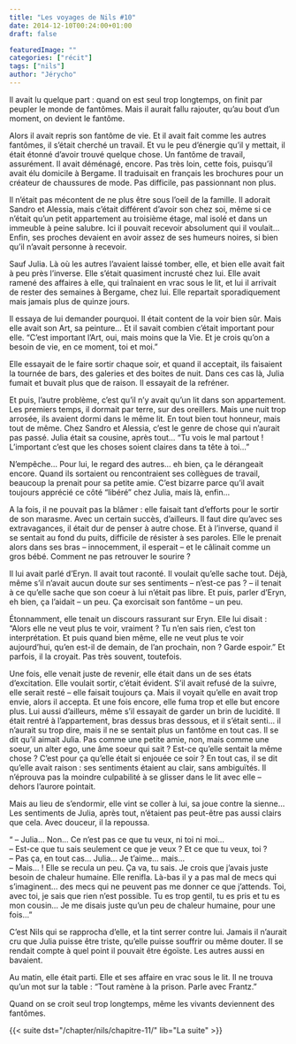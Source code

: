 ```yaml
---
title: "Les voyages de Nils #10"
date: 2014-12-10T00:24:00+01:00
draft: false

featuredImage: ""
categories: ["récit"]
tags: ["nils"]
author: "Jérycho"
---
```

Il avait lu quelque part : quand on est seul trop longtemps, on finit par peupler le monde de fantômes. Mais il aurait fallu rajouter, qu’au bout d’un moment, on devient le fantôme.

Alors il avait repris son fantôme de vie. Et il avait fait comme les autres fantômes, il s’était cherché un travail. Et vu le peu d’énergie qu’il y mettait, il était étonné d’avoir trouvé quelque chose. Un fantôme de travail, assurément. Il avait déménagé, encore. Pas très loin, cette fois, puisqu’il avait élu domicile à Bergame. Il traduisait en français les brochures pour un créateur de chaussures de mode. Pas difficile, pas passionnant non plus.

Il n’était pas mécontent de ne plus être sous l’oeil de la famille. Il adorait Sandro et Alessia, mais c’était différent d’avoir son chez soi, même si ce n’était qu’un petit appartement au troisième étage, mal isolé et dans un immeuble à peine salubre. Ici il pouvait recevoir absolument qui il voulait… Enfin, ses proches devaient en avoir assez de ses humeurs noires, si bien qu’il n’avait personne à recevoir.

Sauf Julia. Là où les autres l’avaient laissé tomber, elle, et bien elle avait fait à peu près l’inverse. Elle s’était quasiment incrusté chez lui. Elle avait ramené des affaires à elle, qui traînaient en vrac sous le lit, et lui il arrivait de rester des semaines à Bergame, chez lui. Elle repartait sporadiquement mais jamais plus de quinze jours.

Il essaya de lui demander pourquoi. Il était content de la voir bien sûr. Mais elle avait son Art, sa peinture… Et il savait combien c’était important pour elle. “C’est important l’Art, oui, mais moins que la Vie. Et je crois qu’on a besoin de vie, en ce moment, toi et moi.”

Elle essayait de le faire sortir chaque soir, et quand il acceptait, ils faisaient la tournée de bars, des galeries et des boites de nuit. Dans ces cas là, Julia fumait et buvait plus que de raison. Il essayait de la refréner.

Et puis, l’autre problème, c’est qu’il n’y avait qu’un lit dans son appartement. Les premiers temps, il dormait par terre, sur des oreillers. Mais une nuit trop arrosée, ils avaient dormi dans le même lit. En tout bien tout honneur, mais tout de même. Chez Sandro et Alessia, c’est le genre de chose qui n’aurait pas passé. Julia était sa cousine, après tout… “Tu vois le mal partout ! L’important c’est que les choses soient claires dans ta tête à toi…”

N’empêche… Pour lui, le regard des autres… eh bien, ça le dérangeait encore. Quand ils sortaient ou rencontraient ses collègues de travail, beaucoup la prenait pour sa petite amie. C’est bizarre parce qu’il avait toujours apprécié ce côté “libéré” chez Julia, mais là, enfin…

A la fois, il ne pouvait pas la blâmer : elle faisait tant d’efforts pour le sortir de son marasme. Avec un certain succès, d’ailleurs. Il faut dire qu’avec ses extravagances, il était dur de penser à autre chose. Et à l’inverse, quand il se sentait au fond du puits, difficile de résister à ses paroles. Elle le prenait alors dans ses bras – innocemment, il esperait – et le câlinait comme un gros bébé. Comment ne pas retrouver le sourire ?

Il lui avait parlé d’Eryn. Il avait tout raconté. Il voulait qu’elle sache tout. Déjà, même s’il n’avait aucun doute sur ses sentiments – n’est-ce pas ? – il tenait à ce qu’elle sache que son coeur à lui n’était pas libre. Et puis, parler d’Eryn, eh bien, ça l’aidait – un peu. Ça exorcisait son fantôme – un peu.

Étonnamment, elle tenait un discours rassurant sur Eryn. Elle lui disait : “Alors elle ne veut plus te voir, vraiment ? Tu n’en sais rien, c’est ton interprétation. Et puis quand bien même, elle ne veut plus te voir aujourd’hui, qu’en est-il de demain, de l’an prochain, non ? Garde espoir.” Et parfois, il la croyait. Pas très souvent, toutefois.

Une fois, elle venait juste de revenir, elle était dans un de ses états d’excitation. Elle voulait sortir, c’était évident. S’il avait refusé de la suivre, elle serait resté – elle faisait toujours ça. Mais il voyait qu’elle en avait trop envie, alors il accepta. Et une fois encore, elle fuma trop et elle but encore plus. Lui aussi d’ailleurs, même s’il essayait de garder un brin de lucidité. Il était rentré à l’appartement, bras dessus bras dessous, et il s’était senti… il n’aurait su trop dire, mais il ne se sentait plus un fantôme en tout cas. Il se dit qu’il aimait Julia. Pas comme une petite amie, non, mais comme une soeur, un alter ego, une âme soeur qui sait ? Est-ce qu’elle sentait la même chose ? C’est pour ça qu’elle était si enjouée ce soir ? En tout cas, il se dit qu’elle avait raison : ses sentiments étaient au clair, sans ambiguïtés. Il n’éprouva pas la moindre culpabilité à se glisser dans le lit avec elle – dehors l’aurore pointait.

Mais au lieu de s’endormir, elle vint se coller à lui, sa joue contre la sienne… Les sentiments de Julia, après tout, n’étaient pas peut-être pas aussi clairs que cela. Avec douceur, il la repoussa.

“ – Julia… Non… Ce n’est pas ce que tu veux, ni toi ni moi…  
– Est-ce que tu sais seulement ce que je veux ? Et ce que tu veux, toi ?  
– Pas ça, en tout cas… Julia… Je t’aime… mais…  
– Mais… ! Elle se recula un peu. Ça va, tu sais. Je crois que j’avais juste besoin de chaleur humaine. Elle renifla. Là-bas il y a pas mal de mecs qui s’imaginent… des mecs qui ne peuvent pas me donner ce que j’attends. Toi, avec toi, je sais que rien n’est possible. Tu es trop gentil, tu es pris et tu es mon cousin… Je me disais juste qu’un peu de chaleur humaine, pour une fois…”

C’est Nils qui se rapprocha d’elle, et la tint serrer contre lui. Jamais il n’aurait cru que Julia puisse être triste, qu’elle puisse souffrir ou même douter. Il se rendait compte à quel point il pouvait être égoïste. Les autres aussi en bavaient.

Au matin, elle était parti. Elle et ses affaire en vrac sous le lit. Il ne trouva qu’un mot sur la table : “Tout ramène à la prison. Parle avec Frantz.”

Quand on se croit seul trop longtemps, même les vivants deviennent des fantômes.

{{< suite dst="/chapter/nils/chapitre-11/" lib="La suite" >}}
